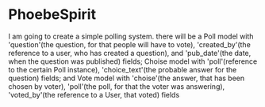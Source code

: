 # PhoebeSpirit
I am going to create a simple polling system. there will be a 
   Poll model with 
'question'(the question, for that people will have to vote),
'created_by'(the reference to a user, who has created a question), and 
'pub_date'(the date, when the question was published) fields;
   Choise model with
'poll'(reference to the certain Poll instance),
'choice_text'(the probable answer for the question) fields; and
   Vote model with
'choise'(the answer, that has been chosen by voter),
'poll'(the poll, for that the voter was answering),
'voted_by'(the reference to a User, that voted) fields
